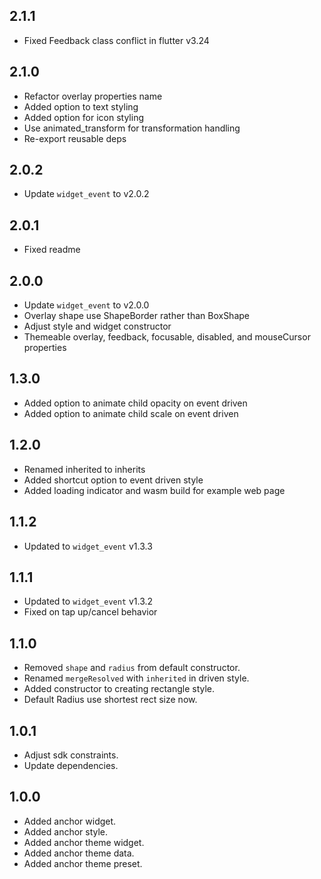 ## 2.1.1

* Fixed Feedback class conflict in flutter v3.24

## 2.1.0

* Refactor overlay properties name
* Added option to text styling
* Added option for icon styling
* Use animated_transform for transformation handling
* Re-export reusable deps

## 2.0.2

* Update `widget_event` to v2.0.2

## 2.0.1

* Fixed readme

## 2.0.0

* Update `widget_event` to v2.0.0
* Overlay shape use ShapeBorder rather than BoxShape
* Adjust style and widget constructor
* Themeable overlay, feedback, focusable, disabled, and mouseCursor properties

## 1.3.0

* Added option to animate child opacity on event driven
* Added option to animate child scale on event driven

## 1.2.0

* Renamed inherited to inherits
* Added shortcut option to event driven style
* Added loading indicator and wasm build for example web page

## 1.1.2

* Updated to `widget_event` v1.3.3

## 1.1.1

* Updated to `widget_event` v1.3.2
* Fixed on tap up/cancel behavior

## 1.1.0

* Removed `shape` and `radius` from default constructor.
* Renamed `mergeResolved` with `inherited` in driven style.
* Added constructor to creating rectangle style.
* Default Radius use shortest rect size now.

## 1.0.1

* Adjust sdk constraints.
* Update dependencies.

## 1.0.0

* Added anchor widget.
* Added anchor style.
* Added anchor theme widget.
* Added anchor theme data.
* Added anchor theme preset.
